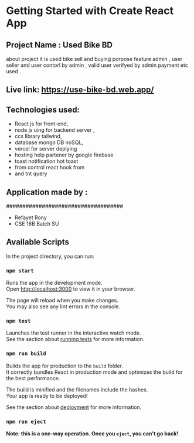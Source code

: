 # Getting Started with Create React App


## Project Name : Used Bike BD
about project it is used bike sell and buying porpose feature admin , user seller and user contorl by admin ,
valid user verifyed by admin payment etc used .

## Live link: https://use-bike-bd.web.app/

## Technologies used:
* React js for front-end,
* node js uing for backend server ,
* ccs library tailwind,
* database mongo DB noSQL,
* vercel for server deplying 
* hosting help partener by  google firebase 
* toast notification hot toast 
* from control react hook from 
* and tnt query 

## Application made by :
####################################

* Refayet Rony 
* CSE 16B Batch SU 













## Available Scripts

In the project directory, you can run:

### `npm start`

Runs the app in the development mode.\
Open [http://localhost:3000](http://localhost:3000) to view it in your browser.

The page will reload when you make changes.\
You may also see any lint errors in the console.

### `npm test`

Launches the test runner in the interactive watch mode.\
See the section about [running tests](https://facebook.github.io/create-react-app/docs/running-tests) for more information.

### `npm run build`

Builds the app for production to the `build` folder.\
It correctly bundles React in production mode and optimizes the build for the best performance.

The build is minified and the filenames include the hashes.\
Your app is ready to be deployed!

See the section about [deployment](https://facebook.github.io/create-react-app/docs/deployment) for more information.

### `npm run eject`

**Note: this is a one-way operation. Once you `eject`, you can't go back!**

